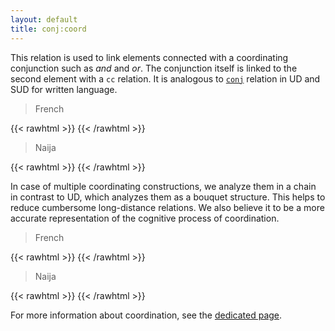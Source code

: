 ```yaml
---
layout: default
title: conj:coord
---
```


This relation is used to link elements connected with a coordinating conjunction such as *and* and *or*. The conjunction itself is linked to the second element with a `cc` relation. It is analogous to [`conj`](https://universaldependencies.org/u/dep/conj.html) relation in UD and SUD for written language.

> French

{{< rawhtml >}}
    <reactive-dep-tree
      interactive="true"
      shown-metas="text_en"
      shown-features="UPOS,LEMMA,FEATS.Tense,FEATS.VerbForm,FEATS.Number,FEATS.Person,MISC.Gloss"
      hidden-features="XPOS"
      conll="
      # text_fr = Elle a instoré dans ce pays la démocratie politique et sociale
      # text_en = She established in this country political and social democracy.
      1	Elle	il	PRON	_	_	2	subj	_	Gloss=she
      2	a	avoir	AUX	_	Mood=Ind|Number=Sing|Person=3|Tense=Pres|VerbForm=Fin	0	root	_	Gloss=has
      3	instauré	instaurer	VERB	_	Gender=Masc|Number=Sing|Tense=Past|VerbForm=Part	2	comp:aux	_	Gloss=established
      4	dans	dans	ADP	_	_	3	mod	_	Gloss=in
      5	ce	ce	DET	_	_	6	det	_	Gloss=this
      6	pays	pays	NOUN	_	Gender=Masc	4	comp:obj	_	Gloss=the
      7	la	le	DET	_	Definite=Def|Gender=Fem|Number=Sing|PronType=Art	8	det	_	Gloss=the
      8	démocratie	démocratie	NOUN	_	Gender=Fem|Number=Sing	3	comp:obj	_	Gloss=democracy
      9	politique	politique	ADJ	_	Number=Sing	8	mod	_	Gloss=political
      10	et	et	CCONJ	_	_	11	cc	_	Gloss=and
      11	sociale	sociale	NOUN	_	_	9	conj:coord	_	Gloss=social
      "
    ></reactive-dep-tree>
{{< /rawhtml >}}

> Naija

{{< rawhtml >}}
    <reactive-dep-tree
      interactive="true"
      shown-metas="text_en"
      shown-features="UPOS,LEMMA,FEATS.Tense,FEATS.VerbForm,FEATS.Number,FEATS.Person,MISC.Gloss"
      hidden-features="XPOS"
      conll="
      # sent_id = JOS_10_Mothers-Against-Mini-Skirts_DG__51
      # sound_url = http://www.tal.univ-paris3.fr/trameur/iTrameur-naija/mp3/JOS_10_Mothers-Against-Mini-Skirts_DG.mp3
      # speaker_id = Sp125
      # text = weda { you be my daughter o |c or not } < I go call you //
      # text_en = Whether you are my daughter, or not, I will call you.
      # text_ortho = Weda you be my daughter o, or not, I go call you.
      1	weda	weda	SCONJ	_	_	14	mod:periph	_	AlignBegin=90370|AlignEnd=90676|Gloss=whether
      2	{	{	PUNCT	_	_	4	punct	_	AlignBegin=90676|AlignEnd=90676|Gloss=PUNCT
      3	you	you	PRON	_	Case=Nom|Person=2|PronType=Prs	4	subj	_	AlignBegin=90676|AlignEnd=90981|Gloss=NOM.2
      4	be	be	VERB	_	PartType=Cop	1	comp:obj	_	AlignBegin=90981|AlignEnd=91287|Gloss=be1
      5	my	my	PRON	_	Number=Sing|Person=1|Poss=Yes	6	mod:poss	_	AlignBegin=91287|AlignEnd=91592|Gloss=POSS.SG.1
      6	daughter	daughter	NOUN	_	_	4	comp:pred	_	AlignBegin=91592|AlignEnd=91898|Gloss=daughter
      7	o	o	PART	_	PartType=Disc	6	mod:emph	_	AlignBegin=91898|AlignEnd=92204|Gloss=EMPH
      8	|c	|c	PUNCT	_	_	10	punct	_	AlignBegin=92204|AlignEnd=92204|Gloss=PUNCT
      9	or	or	CCONJ	_	_	10	cc	_	AlignBegin=92204|AlignEnd=92509|Gloss=or
      10	not	not	PART	_	Polarity=Neg	4	conj:coord	_	AlignBegin=92509|AlignEnd=92815|Gloss=NEG
      11	}	}	PUNCT	_	_	4	punct	_	AlignBegin=92815|AlignEnd=92815|Gloss=PUNCT
      12	<	<	PUNCT	_	_	1	punct	_	AlignBegin=92815|AlignEnd=92815|Gloss=PUNCT
      13	I	I	PRON	_	Case=Nom|Number=Sing|Person=1|PronType=Prs	14	subj	_	AlignBegin=92815|AlignEnd=93120|Gloss=NOM.SG.1
      14	go	go	AUX	_	Aspect=Prosp	0	root	_	AlignBegin=93120|AlignEnd=93426|Gloss=PROSP
      15	call	call	VERB	_	_	14	comp:aux	_	AlignBegin=93426|AlignEnd=93731|Gloss=call
      16	you	you	PRON	_	Case=Nom|Person=2|PronType=Prs	15	comp:obj	_	AlignBegin=93731|AlignEnd=94037|Gloss=NOM.2
      17	//	//	PUNCT	_	_	14	punct	_	AlignBegin=94037|AlignEnd=94037|Gloss=PUNCT
      "
    ></reactive-dep-tree>
{{< /rawhtml >}}

In case of multiple coordinating constructions, we analyze them in a chain in contrast to UD, which analyzes them as a bouquet structure.
This helps to reduce cumbersome long-distance relations. We also believe it to be a more accurate representation of the cognitive process of coordination.

> French

{{< rawhtml >}}
    <reactive-dep-tree
      interactive="true"
      shown-metas="text_en"
      shown-features="UPOS,LEMMA,FEATS.Tense,FEATS.VerbForm,FEATS.Number,FEATS.Person,MISC.Gloss"
      hidden-features="XPOS"
      conll="
      # textfr = Elle saura conjuguer le changement et la cohésion sociale l' esprit d' initiative et la sécurité la modernité et le bien vivre ensemble
      # text_en = She will be able to combine change and social cohesion, a spirit of initiative and security, modernity and living well together.
      1	Elle	il	PRON	_	Gender=Fem|Number=Sing|Person=3|PronType=Prs	2	subj	_	Gloss=she
      2	saura	savoir	VERB	_	Mood=Ind|Number=Sing|Person=3|Tense=Fut|VerbForm=Fin	0	root	_	Gloss=will_know
      3	conjuguer	conjuguer	VERB	_	VerbForm=Inf	2	comp:obj@x	_	Gloss=cojugate
      4	le	le	DET	_	Definite=Def|Gender=Masc|Number=Sing|PronType=Art	5	det	_	Gloss=the
      5	changement	changement	NOUN	_	Gender=Masc|Number=Sing	3	comp:obj	_	Gloss=change
      6	et	et	CCONJ	_	_	8	cc	_	Gloss=and
      7	la	le	DET	_	Definite=Def|Gender=Fem|Number=Sing|PronType=Art	8	det	_	Gloss=the
      8	cohésion	cohésion	NOUN	_	Gender=Fem|Number=Sing	5	conj:coord	_	Gloss=cohesion
      9	sociale	social	ADJ	_	Gender=Fem|Number=Sing	8	mod	_	Gloss=social
      10	l'	le	DET	_	Definite=Def|Number=Sing|PronType=Art	11	det	_	Gloss=the
      11	esprit	esprit	NOUN	_	Gender=Masc|Number=Sing	8	conj:coord	_	Gloss=spirit
      12	d'	de	ADP	_	_	11	udep	_	Gloss=of
      13	initiative	initiative	NOUN	_	Gender=Fem|Number=Sing	12	comp:obj	_	Gloss=initiative
      14	et	et	CCONJ	_	_	16	cc	_	Gloss=and
      15	la	le	DET	_	Definite=Def|Gender=Fem|Number=Sing|PronType=Art	16	det	_	Gloss=the
      16	sécurité	sécurité	NOUN	_	Gender=Fem|Number=Sing	11	conj:coord	_	Gloss=security
      17	la	le	DET	_	Definite=Def|Gender=Fem|Number=Sing|PronType=Art	18	det	_	Gloss=the
      18	modernité	modernité	NOUN	_	Gender=Fem|Number=Sing	16	conj:coord	_	Gloss=modernity
      19	et	et	CCONJ	_	_	22	cc	_	Gloss=and
      20	le	le	DET	_	Definite=Def|Gender=Masc|Number=Sing|PronType=Art	22	det	_	Gloss=the
      21	bien	bien	ADV	_	_	22	mod	_	Gloss=well
      22	vivre	vivre	VERB	_	VerbForm=Inf	18	conj:coord	_	Gloss=living
      23	ensemble	ensemble	ADV	_	_	22	mod	_	Gloss=together
      "
    ></reactive-dep-tree>
{{< /rawhtml >}}

> Naija

{{< rawhtml >}}
    <reactive-dep-tree
      interactive="true"
      shown-metas="text_en"
      shown-features="UPOS,LEMMA,FEATS.Tense,FEATS.VerbForm,FEATS.Number,FEATS.Person,MISC.Gloss"
      hidden-features="XPOS"
      conll="
      # sent_id = KAD_22_Chatting-At-The-Restaurant_DG__134
      # sound_url = http://www.tal.univ-paris3.fr/trameur/iTrameur-naija/mp3/KAD_22_Chatting-At-The-Restaurant_DG.mp3
      # speaker_id = Sp205
      # text = I finish < she con post am out for { Instagram |c Facebook |c Whatsapp |c Everywhere } //
      # text_en = I finished and she posted it on Instagram, Facebook, Whatsapp, everywhere.
      # text_ortho = I finish, she con post am out for Instagram, Facebook, Whatsapp, Everywhere.
      1	I	I	PRON	_	Case=Nom|Number=Sing|Person=1|PronType=Prs	2	subj	_	AlignBegin=226776|AlignEnd=227174|Gloss=NOM.SG.1
      2	finish	finish	VERB	_	_	5	parataxis:dislocated	_	AlignBegin=227174|AlignEnd=227572|Gloss=finish
      3	<	<	PUNCT	_	_	2	punct	_	AlignBegin=227572|AlignEnd=227572|Gloss=PUNCT
      4	she	she	PRON	_	Case=Nom|Gender=Fem|Number=Sing|Person=3|PronType=Prs	5	subj	_	AlignBegin=227572|AlignEnd=227970|Gloss=NOM.F.SG.3
      5	con	con	AUX	_	Aspect=Cons	0	root	_	AlignBegin=227970|AlignEnd=228368|Gloss=CONS
      6	post	post	VERB	_	_	5	comp:aux	_	AlignBegin=228368|AlignEnd=228766|Gloss=post
      7	am	am	PRON	_	Case=Acc|Number=Sing|Person=3|PronType=Prs	6	comp:obj	_	AlignBegin=228766|AlignEnd=229164|Gloss=ACC.SG.3
      8	out	out	ADP	_	_	6	compound:prt	_	AlignBegin=229164|AlignEnd=229562|Gloss=out
      9	for	for	ADP	_	_	6	comp:obl	_	AlignBegin=229562|AlignEnd=229960|Gloss=for
      10	{	{	PUNCT	_	_	11	punct	_	AlignBegin=229960|AlignEnd=229960|Gloss=PUNCT
      11	Instagram	Instagram	PROPN	_	_	9	comp:obj	_	AlignBegin=229960|AlignEnd=230358|Gloss=Instagram
      12	|c	|c	PUNCT	_	_	13	punct	_	AlignBegin=230358|AlignEnd=230358|Gloss=PUNCT
      13	Facebook	Facebook	PROPN	_	_	11	conj:coord	_	AlignBegin=230358|AlignEnd=230756|Gloss=Facebook
      14	|c	|c	PUNCT	_	_	15	punct	_	AlignBegin=230756|AlignEnd=230756|Gloss=PUNCT
      15	Whatsapp	WhatsApp	PROPN	_	_	13	conj:coord	_	AlignBegin=230756|AlignEnd=231154|Gloss=WhatsApp
      16	|c	|c	PUNCT	_	_	17	punct	_	AlignBegin=231154|AlignEnd=231154|Gloss=PUNCT
      17	Everywhere	everywhere	ADV	_	_	15	conj:coord	_	AlignBegin=231154|AlignEnd=231552|Gloss=everywhere
      18	}	}	PUNCT	_	_	11	punct	_	AlignBegin=231552|AlignEnd=231552|Gloss=PUNCT
      19	//	//	PUNCT	_	_	5	punct	_	AlignBegin=231552|AlignEnd=231552|Gloss=PUNCT
      "
    ></reactive-dep-tree>
{{< /rawhtml >}}


For more information about coordination, see the [dedicated page](../../particular_phenomena/coord).
